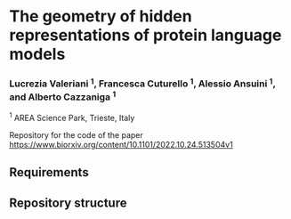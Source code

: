 # The geometry of hidden representations of protein language models
### Lucrezia Valeriani $^1$, Francesca Cuturello $^1$, Alessio Ansuini $^1$, and Alberto Cazzaniga $^1$ 
$^1$ AREA Science Park, Trieste, Italy

Repository for the code of the paper https://www.biorxiv.org/content/10.1101/2022.10.24.513504v1

## Requirements

## Repository structure
